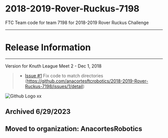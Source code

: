 # 2018-2019-Rover-Ruckus-7198
FTC Team code for team 7198 for 2018-2019 Rover Ruckus Challenge

**************************************************************************************
# Release Information
**************************************************************************************

Version for Knuth League Meet 2 - Dec 1, 2018   
> - [Issue #1](https://github.com/anacortesftcrobotics/2018-2019-Rover-Ruckus-7198/issues/1) Fix code to match directories (https://github.com/anacortesftcrobotics/2018-2019-Rover-Ruckus-7198/issues/1/detail)
<img src="https://assets-cdn.github.com/images/modules/logos_page/GitHub-Mark.png" title="Github Logo">
xx

## Archived 6/29/2023
## Moved to organization: AnacortesRobotics
